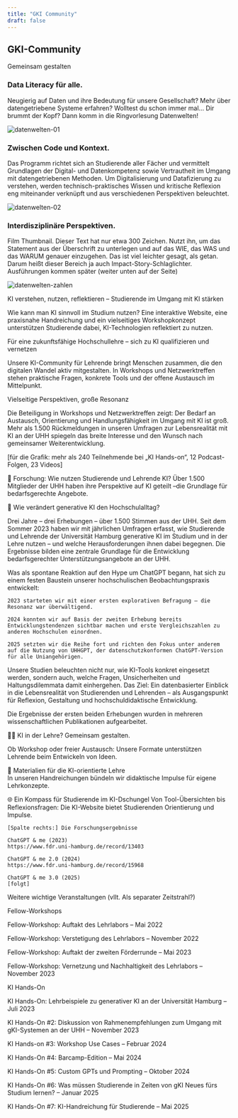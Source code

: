 ```yaml
---
title: "GKI Community"
draft: false
---
```


<section>
    <div class="section-title">
        <h2>GKI-Community</h2>
        <p>Gemeinsam gestalten</p>
    </div>
    </section>


<div class="row">
        <div class="starter-content-area">
            <h3>Data Literacy für alle.</h3>
            <p>Neugierig auf Daten und ihre Bedeutung für unsere Gesellschaft? Mehr über datengetriebene Systeme erfahren? Wolltest du schon immer mal... Dir brummt der Kopf? Dann komm in die Ringvorlesung Datenwelten!</p>
        </div>
        <div class="starter-image-area">
            <img src="/images/datenwelten/lehre_david_01.png" alt="datenwelten-01">
        </div>
    </div>
    <div class="row reverse">
        <div class="starter-content-area">
            <h3>Zwischen Code und Kontext.</h3>
            <p>Das Programm richtet sich an Studierende aller Fächer und vermittelt Grundlagen der Digital- und Datenkompetenz sowie Vertrautheit im Umgang mit datengetriebenen Methoden. Um Digitalisierung und Datafizierung zu verstehen, werden technisch-praktisches Wissen und kritische Reflexion eng miteinander verknüpft und aus verschiedenen Perspektiven beleuchtet.</p>
        </div>
        <div class="starter-image-area">
            <img src="/images/datenwelten/lehre_david_01.png" alt="datenwelten-02">
        </div>
    </div>
    <div class="row">
        <div class="starter-content-area">
            <h3>Interdisziplinäre Perspektiven.</h3>
            <p>Film Thumbnail. Dieser Text hat nur etwa 300 Zeichen. Nutzt ihn, um das Statement aus der Überschrift zu unterlegen und auf das WIE, das WAS und das WARUM genauer einzugehen. Das ist viel leichter gesagt, als getan. Darum heißt dieser Bereich ja auch Impact-Story-Schlaglichter. Ausführungen kommen später (weiter unten auf der Seite)</p>
        </div>
        <div class="starter-image-area">
            <img src="/images/datenwelten/zahlen.svg" alt="datenwelten-zahlen">
        </div>
    </div>

KI verstehen, nutzen, reflektieren – Studierende im Umgang mit KI stärken 

Wie kann man KI sinnvoll im Studium nutzen? Eine interaktive Website, eine praxisnahe Handreichung und ein vielseitiges Workshopkonzept unterstützen Studierende dabei, KI-Technologien reflektiert zu nutzen. 

Für eine zukunftsfähige Hochschullehre – sich zu KI qualifizieren und vernetzen 

Unsere KI-Community für Lehrende bringt Menschen zusammen, die den digitalen Wandel aktiv mitgestalten. In Workshops und Netzwerktreffen stehen praktische Fragen, konkrete Tools und der offene Austausch im Mittelpunkt. 

Vielseitige Perspektiven, große Resonanz  

Die Beteiligung in Workshops und Netzwerktreffen zeigt: Der Bedarf an Austausch, Orientierung und Handlungsfähigkeit im Umgang mit KI ist groß. Mehr als 1.500 Rückmeldungen in unseren Umfragen zur Lebensrealität mit KI an der UHH spiegeln das breite Interesse und den Wunsch nach gemeinsamer Weiterentwicklung. 


[für die Grafik: mehr als 240 Teilnehmende bei „KI Hands-on“, 12 Podcast-Folgen, 23 Videos] 




🧪 Forschung: Wie nutzen Studierende und Lehrende KI? 
Über 1.500 Mitglieder der UHH haben ihre Perspektive auf KI geteilt –die Grundlage für bedarfsgerechte Angebote. 

🧪 Wie verändert generative KI den Hochschulalltag? 

Drei Jahre – drei Erhebungen – über 1.500 Stimmen aus der UHH. 
Seit dem Sommer 2023 haben wir mit jährlichen Umfragen erfasst, wie Studierende und Lehrende der Universität Hamburg generative KI im Studium und in der Lehre nutzen – und welche Herausforderungen ihnen dabei begegnen. Die Ergebnisse bilden eine zentrale Grundlage für die Entwicklung bedarfsgerechter Unterstützungsangebote an der UHH. 

Was als spontane Reaktion auf den Hype um ChatGPT begann, hat sich zu einem festen Baustein unserer hochschulischen Beobachtungspraxis entwickelt: 

    2023 starteten wir mit einer ersten explorativen Befragung – die Resonanz war überwältigend. 

    2024 konnten wir auf Basis der zweiten Erhebung bereits Entwicklungstendenzen sichtbar machen und erste Vergleichszahlen zu anderen Hochschulen einordnen. 

    2025 setzten wir die Reihe fort und richten den Fokus unter anderem auf die Nutzung von UHHGPT, der datenschutzkonformen ChatGPT-Version für alle Uniangehörigen. 

Unsere Studien beleuchten nicht nur, wie KI-Tools konkret eingesetzt werden, sondern auch, welche Fragen, Unsicherheiten und Haltungsdilemmata damit einhergehen. Das Ziel: Ein datenbasierter Einblick in die Lebensrealität von Studierenden und Lehrenden – als Ausgangspunkt für Reflexion, Gestaltung und hochschuldidaktische Entwicklung. 

Die Ergebnisse der ersten beiden Erhebungen wurden in mehreren wissenschaftlichen Publikationen aufgearbeitet. 



 

👩‍🏫 KI in der Lehre? Gemeinsam gestalten. 

Ob Workshop oder freier Austausch: Unsere Formate unterstützen Lehrende beim Entwickeln von Ideen. 

 

📄 Materialien für die KI-orientierte Lehre  
In unseren Handreichungen bündeln wir didaktische Impulse für eigene Lehrkonzepte. 

 

🌐 Ein Kompass für Studierende im KI-Dschungel 
Von Tool-Übersichten bis Reflexionsfragen: Die KI-Website bietet Studierenden Orientierung und Impulse. 






    [Spalte rechts:] Die Forschungsergebnisse 

    ChatGPT & me (2023) 
    https://www.fdr.uni-hamburg.de/record/13403 

    ChatGPT & me 2.0 (2024) 
    https://www.fdr.uni-hamburg.de/record/15968 

    ChatGPT & me 3.0 (2025) 
    [folgt] 



Weitere wichtige Veranstaltungen (vllt. Als separater Zeitstrahl?) 

 

Fellow-Workshops 

Fellow-Workshop: Auftakt des Lehrlabors – Mai 2022 

Fellow-Workshop: Verstetigung des Lehrlabors – November 2022 

Fellow-Workshop: Auftakt der zweiten Förderrunde – Mai 2023 

Fellow-Workshop: Vernetzung und Nachhaltigkeit des Lehrlabors – November 2023 

 

KI Hands-On 

KI Hands-On: Lehrbeispiele zu generativer KI an der Universität Hamburg – Juli 2023 

KI Hands-On #2: Diskussion von Rahmenempfehlungen zum Umgang mit gKI-Systemen an der UHH – November 2023 

KI Hands-on #3: Workshop Use Cases – Februar 2024 

KI Hands-On #4: Barcamp-Edition – Mai 2024 

KI Hands-On #5: Custom GPTs und Prompting – Oktober 2024 

KI Hands-On #6: Was müssen Studierende in Zeiten von gKI Neues fürs Studium lernen? – Januar 2025 

KI Hands-On #7: KI-Handreichung für Studierende – Mai 2025 